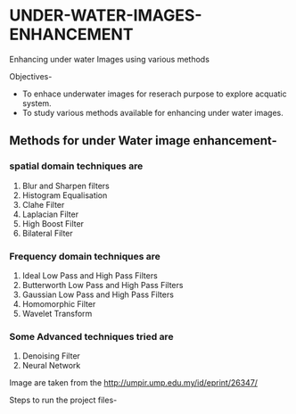 # UNDER-WATER-IMAGES-ENHANCEMENT
Enhancing under water Images using various methods

Objectives- 
- To enhace underwater images for reserach purpose to explore acquatic system.
- To study various methods available for enhancing under water images.

## Methods for under Water image enhancement- 
### spatial domain techniques are
1. Blur and Sharpen filters
2. Histogram Equalisation
3. Clahe Filter
4. Laplacian Filter
5. High Boost Filter
6. Bilateral Filter
### Frequency domain techniques are 
1. Ideal Low Pass and High Pass Filters
2. Butterworth Low Pass and High Pass Filters
3. Gaussian Low Pass and High Pass Filters
4. Homomorphic Filter
5. Wavelet Transform
### Some Advanced techniques tried are
1. Denoising Filter
2. Neural Network

Image are taken from the http://umpir.ump.edu.my/id/eprint/26347/

 
Steps to run the project files- 
